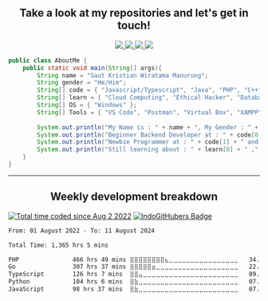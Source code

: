 <h2 align="center">
  Take a look at my repositories and let's get in touch!
</h2>
<p align="center">
  <a href= "https://www.instagram.com/sautmanurung/">
    <img src="https://img.icons8.com/material-outlined/30/689d6a/instagram.png"/>
  </a>
  <a href= "https://www.linkedin.com/in/saut-kristian-wiratama-manurung/">
    <img src="https://img.icons8.com/material-outlined/30/689d6a/linkedin.png"/>
  </a>
  <a href= "https://sautmanurung.my.id/">
    <img src="https://img.icons8.com/material-outlined/30/689d6a/geography.png"/>
  </a>
  <a href="mailto:smanurung360@gmail.com">
    <img src="https://img.icons8.com/material-outlined/30/689d6a/email.png"/>
  </a>
</p>

```java
public class AboutMe {
    public static void main(String[] args){
        String name = "Saut Kristian Wiratama Manurung";
        String gender = "He/Him";
        String[] code = { "Javascript/Typescript", "Java", "PHP", "C++", "Golang/Go", "Python" };
        String[] learn = { "Cloud Computing", "Ethical Hacker", "Database" };
        String[] OS = { "Windows" };
        String[] Tools = { "VS Code", "Postman", "Virtual Box", "XAMPP" };
        
        System.out.println("My Name is : " + name + ", My Gender : " + gender);
        System.out.println("Beginner Backend Developer at : " + code[0] + " , " + code[2] + " and " + code[4]);
        System.out.println("Newbie Programmer at : " + code[1] + " and " + code[3]);
        System.out.println("Still learning about : " + learn[0] + " ," + learn[1] + " ," + code[4] + " and " + learn[2]);
    }
}
```

---

<h2 align="center">Weekly development breakdown</h2>
<a href="https://wakatime.com/@33791fca-8736-4c64-8881-e10ce8cd9773"><img src="https://wakatime.com/badge/user/33791fca-8736-4c64-8881-e10ce8cd9773.svg" alt="Total time coded since Aug 2 2022" /></a>
<a href="https://indogithubers.vercel.app/">
    <img src="https://indogithubers-badge.vercel.app/badge?username=sautmanurung1&style=plastic&color=blue" alt="IndoGitHubers Badge">
</a>
<p align="center">
<!--START_SECTION:waka-->

```txt
From: 01 August 2022 - To: 11 August 2024

Total Time: 1,365 hrs 5 mins

PHP               466 hrs 49 mins ⣿⣿⣿⣿⣿⣿⣿⣿⣦⣀⣀⣀⣀⣀⣀⣀⣀⣀⣀⣀⣀⣀⣀⣀⣀   34.20 %
Go                307 hrs 37 mins ⣿⣿⣿⣿⣿⣶⣀⣀⣀⣀⣀⣀⣀⣀⣀⣀⣀⣀⣀⣀⣀⣀⣀⣀⣀   22.53 %
TypeScript        126 hrs 7 mins  ⣿⣿⣤⣀⣀⣀⣀⣀⣀⣀⣀⣀⣀⣀⣀⣀⣀⣀⣀⣀⣀⣀⣀⣀⣀   09.24 %
Python            104 hrs 6 mins  ⣿⣷⣀⣀⣀⣀⣀⣀⣀⣀⣀⣀⣀⣀⣀⣀⣀⣀⣀⣀⣀⣀⣀⣀⣀   07.63 %
JavaScript        98 hrs 37 mins  ⣿⣷⣀⣀⣀⣀⣀⣀⣀⣀⣀⣀⣀⣀⣀⣀⣀⣀⣀⣀⣀⣀⣀⣀⣀   07.22 %
```

<!--END_SECTION:waka-->
</p>
